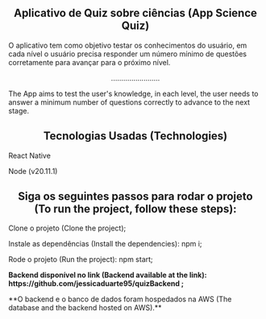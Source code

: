 <h2 align="center"> Aplicativo de Quiz sobre ciências (App Science Quiz)  </h2>
O aplicativo tem como objetivo testar os conhecimentos do usuário, em cada nível o usuário precisa responder um número mínimo de questões corretamente para avançar para o próximo nível.
<p align="center">........................</p>
The App aims to test the user's knowledge, in each level, the user needs to answer a minimum number of questions correctly to advance to the next stage.

<h2 align="center"> Tecnologias Usadas (Technologies) </h2>
<p>React Native</p>
<p>Node  (v20.11.1)</p>

<h2 align="center">  Siga os seguintes passos para rodar o projeto (To run the project, follow these steps): </h2>
<p>Clone o projeto (Clone the project);</p>
<p>Instale as dependências (Install the dependencies): npm i;</p>
<p>Rode o projeto (Run the project): npm start; </p>

<p> <strong>Backend disponível no link (Backend available at the link): https://github.com/jessicaduarte95/quizBackend ; </strong> </p>
<p>**O backend e o banco de dados foram hospedados na AWS (The database and the backend hosted on AWS).**</p>
